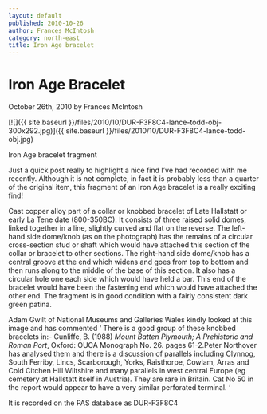 ```yaml
---
layout: default
published: 2010-10-26
author: Frances McIntosh
category: north-east
title: Iron Age bracelet
---
```


# Iron Age Bracelet

October 26th, 2010 by Frances McIntosh

[![]({{ site.baseurl }}/files/2010/10/DUR-F3F8C4-lance-todd-obj-300x292.jpg)]({{ site.baseurl }}/files/2010/10/DUR-F3F8C4-lance-todd-obj.jpg)

Iron Age bracelet fragment

Just a quick post really to highlight a nice find I’ve had recorded with me recently. Although it is not complete, in fact it is probably less than a quarter of the original item, this fragment of an Iron Age bracelet is a really exciting find!

Cast copper alloy part of a collar or knobbed bracelet of Late Hallstatt or early La Tene date (800-350BC).
It consists of three raised solid domes, linked together in a line, slightly curved and flat on the reverse. The left-hand side dome/knob (as on the photograph) has the remains of a circular cross-section stud or shaft which would have attached this section of the collar or bracelet to other sections. The right-hand side dome/knob has a central groove at the end which widens and goes from top to bottom and then runs along to the middle of the base of this section. It also has a circular hole one each side which would have held a bar. This end of the bracelet would have been the fastening end which would have attached the other end. The fragment is in good condition with a fairly consistent dark green patina.

Adam Gwilt of National Museums and Galleries Wales kindly looked at this image and has commented ‘ There is a good group of these knobbed bracelets in:- Cunliffe, B. (1988) _Mount Batten Plymouth; A Prehistoric and Roman Port_, Oxford: OUCA Monograph No. 26. pages 61-2.Peter Northover has analysed them and there is a discussion of parallels including Clynnog, South Ferriby, Lincs, Scarborough, Yorks, Raisthorpe, Cowlam, Arras and Cold Citchen Hill Wiltshire and many parallels in west central Europe (eg cemetery at Hallstatt itself in Austria). They are rare in Britain. Cat No 50 in the report would appear to have a very similar perforated terminal. ‘

It is recorded on the PAS database as DUR-F3F8C4
